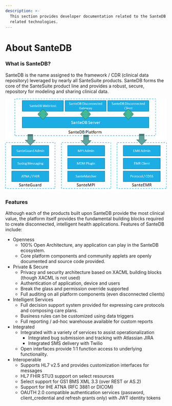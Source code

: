 ```yaml
---
description: >-
  This section provides developer documentation related to the SanteDB CDR and
  related technologies.
---
```


# About SanteDB

### What is SanteDB?

SanteDB is the name assigned to the framework / CDR \(clinical data repository\) leveraged by nearly all SanteSuite products. SanteDB forms the core of the SanteSuite product line and provides a robust, secure, repository for modeling and sharing clinical data.

![Figure 1 - SanteDB and SanteSuite](../.gitbook/assets/image%20%2819%29.png)

### Features

Although each of the products built upon SanteDB provide the most clinical value, the platform itself provides the fundamental building blocks required to create disconnected, intelligent health applications. Features of SanteDB include:

* Openness
  * 100% Open Architecture, any application can play in the SanteDB ecosystem.
  * Core platform components and community applets are openly documented and source code provided.
* Private & Secure
  * Privacy and security architecture based on XACML building blocks \(though XACML is not used\)
  * Authentication of application, device and users
  * Break the glass and permission override supported
  * Full auditing on all platform components \(even disconnected clients\)
* Intelligent Services
  * Full decision support system provided for expressing care protocols and composing care plans.
  * Business rules can be customized using data triggers
  * Full reporting / ad-hoc warehouse available for custom reports
* Integrated
  * Integrated with a variety of services to assist operationalization
    * Integrated bug submission and tracking with Atlassian JIRA
    * Integrated SMS delivery with Twilio
  * Open interfaces provide 1:1 function access to underlying functionality.
* Interoperable
  * Supports HL7 v2.5 and provides customization interfaces for messages
  * HL7 FHIR STU3 support on select resources
  * Select support for GS1 BMS XML 3.3 \(over REST or AS.2\)
  * Support for IHE ATNA \(RFC 3881 or DICOM\)
  * OAUTH 2.0 compatible authentication services \(password, client\_credential and refresh grants only\) with JWT identity tokens

